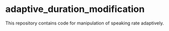 # adaptive_duration_modification
This repository contains code for manipulation of speaking rate adaptively.
